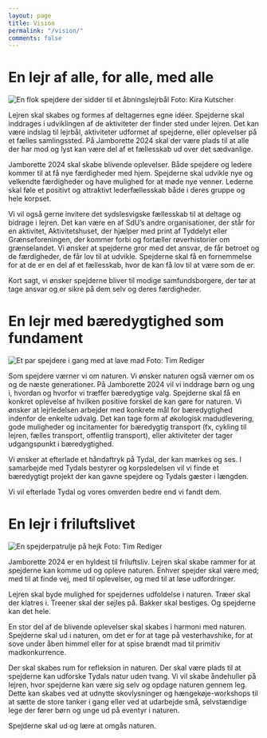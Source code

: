 ```yaml
---
layout: page
title: Vision
permalink: "/vision/"
comments: false
---
```


# En lejr af alle, for alle, med alle

![En flok spejdere der sidder til et åbningslejrbål]({{site.baseurl}}/assets/images/Pages/vision/lejrbål.png)
<span class="image-caption">Foto: Kira Kutscher</span>

Lejren skal skabes og formes af deltagernes egne idéer. Spejderne skal inddrages i udviklingen af de aktiviteter der finder sted under lejren. Det kan være indslag til lejrbål, aktiviteter udformet af spejderne, eller oplevelser på et fælles samlingssted. På Jamborette 2024 skal der være plads til at alle der har mod og lyst kan være del af et fællesskab ud over det sædvanlige.

Jamborette 2024 skal skabe blivende oplevelser. Både spejdere og ledere kommer til at få nye færdigheder med hjem. Spejderne skal udvikle nye og velkendte færdigheder og have mulighed for at møde nye venner. Lederne skal føle et positivt og attraktivt lederfællesskab både i deres gruppe og hele korpset. 

Vi vil også gerne invitere det sydslesvigske fællesskab til at deltage og bidrage i lejren. Det kan være en af SdU’s andre organisationer, der står for en aktivitet, Aktivitetshuset, der hjælper med print af Tyddelyt eller Grænseforeningen, der kommer forbi og fortæller røverhistorier om grænselandet.
Vi ønsker at spejderne gror med det ansvar, de får betroet og de færdigheder, de får lov til at udvikle. Spejderne skal få en fornemmelse for at de er en del af et fællesskab, hvor de kan få lov til at være som de er. 

Kort sagt, vi ønsker spejderne bliver til modige samfundsborgere, der tør at tage ansvar og er sikre på dem selv og deres færdigheder.


# En lejr med bæredygtighed som fundament
![Et par spejdere i gang med at lave mad]({{site.baseurl}}/assets/images/Pages/vision/bæredygtighed.png)
<span class="image-caption">Foto: Tim Rediger</span>

Som spejdere værner vi om naturen. Vi ønsker naturen også værner om os og de næste generationer. På Jamborette 2024 vil vi inddrage børn og ung i, hvordan og hvorfor vi træffer bæredygtige valg. Spejderne skal få en konkret oplevelse af hvilken positive forskel de kan gøre for naturen. Vi ønsker at lejrledelsen arbejder med konkrete mål for bæredygtighed indenfor de enkelte udvalg. Det kan tage form af økologisk madudlevering, gode muligheder og incitamenter for bæredygtig transport (fx, cykling til lejren, fælles transport, offentlig transport), eller aktiviteter der tager udgangspunkt i bæredygtighed.

Vi ønsker at efterlade et håndaftryk på Tydal, der kan mærkes og ses. I samarbejde med Tydals bestyrer og korpsledelsen vil vi finde et bæredygtigt projekt der kan gavne spejdere og Tydals gæster i længden.

Vi vil efterlade Tydal og vores omverden bedre end vi fandt dem.



# En lejr i friluftslivet
![En spejderpatrulje på hejk]({{site.baseurl}}/assets/images/Pages/vision/hejk.png)
<span class="image-caption">Foto: Tim Rediger</span>

Jamborette 2024 er en hyldest til friluftsliv. Lejren skal skabe rammer for at spejderne kan komme ud og opleve naturen. Enhver spejder skal være med; med til at finde vej, med til oplevelser, og med til at løse udfordringer.

Lejren skal byde mulighed for spejdernes udfoldelse i naturen. Træer skal der klatres i. Treener skal der sejles på. Bakker skal bestiges. Og spejderne kan det hele.

En stor del af de blivende oplevelser skal skabes i harmoni med naturen.  Spejderne skal ud i naturen, om det er for at tage på vesterhavshike, for at sove under åben himmel eller for at spise brændt mad til primitiv madkonkurrence.

Der skal skabes rum for refleksion in naturen. Der skal være plads til at spejderne kan udforske Tydals natur uden tvang. Vi vil skabe åndehuller på lejren, hvor spejderne kan være sig selv og opdage naturen gennem leg. Dette kan skabes ved at udnytte skovlysninger og hængekøje-workshops til at sætte de store tanker i gang eller ved at udarbejde små, selvstændige lege der fører børn og unge ud på eventyr i naturen.

Spejderne skal ud og lære at omgås naturen.
